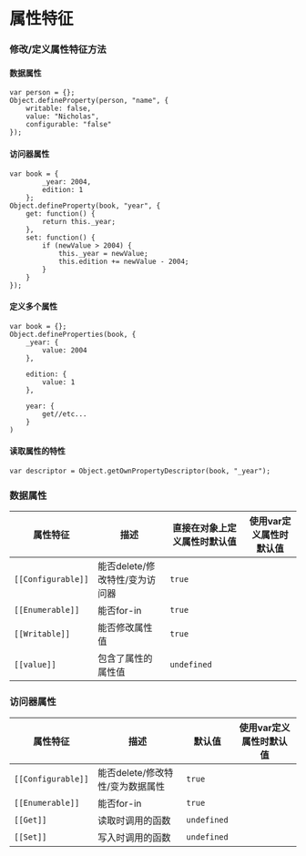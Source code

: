 # 属性特征

### 修改/定义属性特征方法
#### 数据属性
```
var person = {};
Object.defineProperty(person, "name", {
    writable: false,
    value: "Nicholas",
    configurable: "false"
});
```
#### 访问器属性
```
var book = {
        _year: 2004,
        edition: 1
    };
Object.defineProperty(book, "year", {
    get: function() {
        return this._year;
    },
    set: function() {
        if (newValue > 2004) {
            this._year = newValue;
            this.edition += newValue - 2004;
        }
    }
});

```
#### 定义多个属性

```
var book = {};
Object.defineProperties(book, {
    _year: {
        value: 2004
    },
    
    edition: {
        value: 1
    },
    
    year: {
        get//etc...
    }
)
```

#### 读取属性的特性

```
var descriptor = Object.getOwnPropertyDescriptor(book, "_year");
```

### 数据属性
属性特征 | 描述 | 直接在对象上定义属性时默认值 | 使用var定义属性时默认值
---|---|---|---
`[[Configurable]]`|能否delete/修改特性/变为访问器|`true`||
`[[Enumerable]]`|能否for-in|`true`||
`[[Writable]]`|能否修改属性值|`true`||
`[[value]]`|包含了属性的属性值|`undefined`||

### 访问器属性

属性特征 | 描述 | 默认值 | 使用var定义属性时默认值
---|---|---|---
`[[Configurable]]`|能否delete/修改特性/变为数据属性|`true`||
`[[Enumerable]]`|能否for-in|`true`||
`[[Get]]`|读取时调用的函数|`undefined`||
`[[Set]]`|写入时调用的函数|`undefined`||

